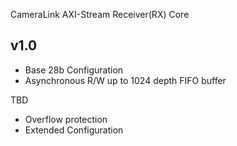 CameraLink AXI-Stream Receiver(RX) Core

v1.0
--------------------------------------------------------------
- Base 28b Configuration
- Asynchronous R/W up to 1024 depth FIFO buffer

TBD
- Overflow protection
- Extended Configuration
